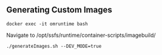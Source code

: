 ## **Generating Custom Images**

```CMD
docker exec -it omruntime bash
```

Navigate to /opt/ssfs/runtime/container-scripts/imagebuild/

```CMD
./generateImages.sh --DEV_MODE=true
```
